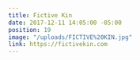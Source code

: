 ```yaml
---
title: Fictive Kin
date: 2017-12-11 14:05:00 -05:00
position: 19
image: "/uploads/FICTIVE%20KIN.jpg"
link: https://fictivekin.com
---
```


